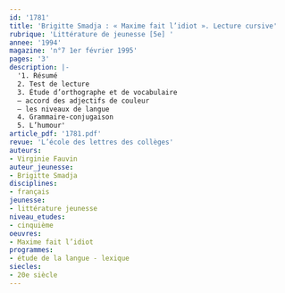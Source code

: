 ```yaml
---
id: '1781'
title: 'Brigitte Smadja : « Maxime fait l’idiot ». Lecture cursive'
rubrique: 'Littérature de jeunesse [5e] '
annee: '1994'
magazine: 'n°7 1er février 1995'
pages: '3'
description: |-
  '1. Résumé
  2. Test de lecture
  3. Étude d’orthographe et de vocabulaire
  – accord des adjectifs de couleur
  – les niveaux de langue
  4. Grammaire-conjugaison
  5. L’humour'
article_pdf: '1781.pdf'
revue: 'L’école des lettres des collèges'
auteurs:
- Virginie Fauvin
auteur_jeunesse:
- Brigitte Smadja
disciplines:
- français
jeunesse:
- littérature jeunesse
niveau_etudes:
- cinquième
oeuvres:
- Maxime fait l’idiot
programmes:
- étude de la langue - lexique
siecles:
- 20e siècle
---
```

